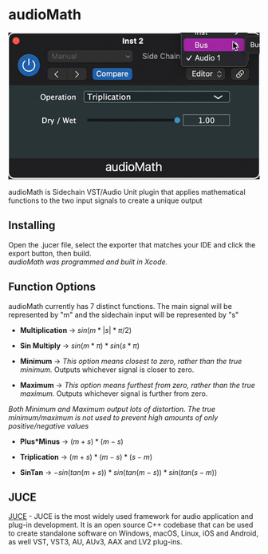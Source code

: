 # audioMath  
![Preview](audioMath_preview.gif)  
  
audioMath is Sidechain VST/Audio Unit plugin that applies mathematical functions to the two input signals to create a unique output  
  
## Installing  
Open the .jucer file, select the exporter that matches your IDE and click the export button, then build.  
*audioMath was programmed and built in Xcode.*  
  
## Function Options  
audioMath currently has 7 distinct functions. The main signal will be represented by "m" and the sidechain input will be represented by "s"  
  
- **Multiplication** -> $sin(m * |s| * π / 2)$  
  
- **Sin Multiply** -> $sin(m * π) * sin(s * π)$  
  
- **Minimum** -> *This option means closest to zero, rather than the true minimum.* Outputs whichever signal is closer to zero.  
  
- **Maximum** -> *This option means furthest from zero, rather than the true maximum.* Outputs whichever signal is further from zero.  
  
*Both Minimum and Maximum output lots of distortion. The true minimum/maximum is not used to prevent high amounts of only positive/negative values*
  
- **Plus*Minus** -> $(m + s) * (m - s)$  
  
- **Triplication** -> $(m + s) * (m - s) * (s - m)$  
  
- **SinTan** -> $-sin(tan(m + s)) * sin(tan(m - s)) * sin(tan(s - m))$  
  
## JUCE
[JUCE](https://juce.com) - JUCE is the most widely used framework for audio application and plug-in development. It is an open source C++ codebase that can be used to create standalone software on Windows, macOS, Linux, iOS and Android, as well VST, VST3, AU, AUv3, AAX and LV2 plug-ins.
